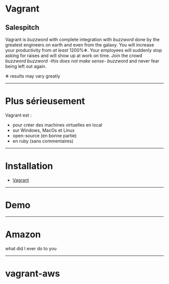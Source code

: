 # Vagrant

## Salespitch

Vagrant is *buzzword* with complete integration with *buzzword* done by the greatest engineers on earth and even from the galaxy. You will increase your productivity from *at least* 1200%❄. Your employees will suddenly stop asking for raises and will show up at work on time. Join the crowd *buzzword* *buzzword* *-this does not make sense-* *buzzword* and never fear being left out again.

❄ results may vary greatly

---

# Plus sérieusement

Vagrant est :

  - pour créer des machines virtuelles en local
  - sur Windows, MacOs et Linux
  - open-source (en bonne partie)
  - en ruby (sans commentaires)

---

# Installation

- [Vagrant](http://vagrantup.com)

---

# Demo

---

# Amazon

what did I ever do to you

---

# vagrant-aws
